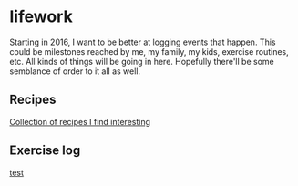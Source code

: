 # lifework
Starting in 2016, I want to be better at logging events that happen. This could be milestones reached by me, my family, my kids, exercise routines, etc. All kinds of things will be going in here. Hopefully there'll be some semblance of order to it all as well.

## Recipes
[Collection of recipes I find interesting](recipes)

## Exercise log
[test](/exercise)

